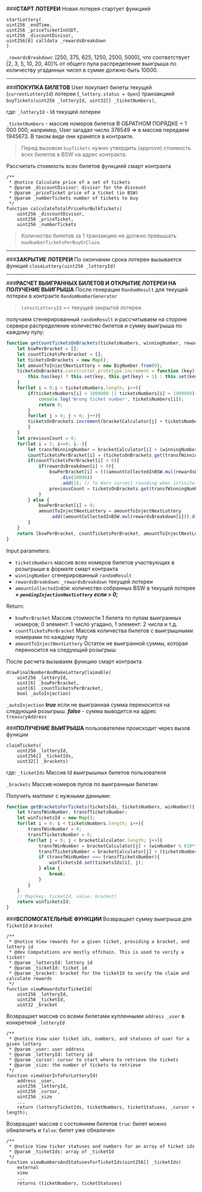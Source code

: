 ###**СТАРТ ЛОТЕРЕИ**
Новая лотерея стартует функцией
```
startLottery(
uint256 _endTime,
uint256 _priceTicketInUSDT,
uint256 _discountDivisor,
uint256[6] calldata _rewardsBreakdown
)
```
`_rewardsBreakdown`: [250, 375, 625, 1250, 2500, 5000], что соответствует [2, 3, 5, 10, 20, 40]% от общего пула
распределение выигрыша по количеству угаданных чисел в сумме должно быть 10000. 
***
###**ПОКУПКА БИЛЕТОВ**
User покупает билеты текущей (`currentLotteryId`) лотереи (`_lottery.status = Open`) 
транзакцией `buyTickets(uint256 _lotteryId, uint32[] _ticketNumbers)`, 

где: `_lotteryId` - Id текущей лотереи

`_ticketNumbers` - массив номеров билетов В ОБРАТНОМ ПОРЯДКЕ + 1 000 000, 
например, User загадал число 376549 => в массив передаем 1945673. В таком виде они хранятся в контракте.

>Перед вызовом `buyTickets` нужно утвердить (approve) стоимость всех билетов в BSW на адрес контракта.

Рассчитать стоимость всех билетов функцией смарт контракта

```solidity
/**
 * @notice Calculate price of a set of tickets
 * @param _discountDivisor: divisor for the discount
 * @param _priceTicket price of a ticket (in BSW)
 * @param _numberTickets number of tickets to buy
 */
function calculateTotalPriceForBulkTickets(
    uint256 _discountDivisor,
    uint256 _priceTicket,
    uint256 _numberTickets
```
>Количество билетов за 1 транзакцию не должно превышать `maxNumberTicketsPerBuyOrClaim`.
***
###**ЗАКРЫТИЕ ЛОТЕРЕИ**
По окончании срока лотереи вызывается функция `closeLottery(uint256 _lotteryId)`
***
###**РАСЧЕТ ВЫИГРАННЫХ БИЛЕТОВ И ОТКРЫТИЕ ЛОТЕРЕИ НА ПОЛУЧЕНИЕ ВЫИГРЫША**
После генерации `RandomResult` для текущей лотереи в контракте `RandomNumberGenerator` 
>`latestLotteryId` == текущей закрытой лотерее.

получаем сгенерированный `randomResult` и рассчитываем на стороне сервера распределение количество билетов 
и сумму выигрыша по каждому пулу:
```javascript
function getCountTicketsOnBrackets(ticketsNumbers, winningNumber, rewardsBreakdown, amountCollectedInBSW){
    let bswPerBracket = [];
    let countTicketsPerBracket = [];
    let ticketsOnBrackets = new Map();
    let amountToInjectNextLottery = new BigNumber.from(0);
    ticketsOnBrackets.constructor.prototype.increment = function (key) {
        this.has(key) ? this.set(key, this.get(key) + 1) : this.set(key, 1);
    }
    for(let i = 0;i < ticketsNumbers.length; i++){
        if(ticketsNumbers[i] < 1000000 || ticketsNumbers[i] > 1999999){
            console.log('Wrong ticket number', ticketsNumbers[i]);
            return 0;
        }
        for(let j = 0; j < 6; j++){
        ticketsOnBrackets.increment(bracketCalculator[j] + ticketsNumbers[i] % 10**(j+1));
        }
    }
    let previousCount = 0;
    for(let i = 5; i>=0; i--){
        let transfWinningNumber = bracketCalculator[i] + (winningNumber % 10**(i+1));
        countTicketsPerBracket[i] = (ticketsOnBrackets.get(transfWinningNumber) - previousCount) || 0;
        if(countTicketsPerBracket[i] > 0){
            if(rewardsBreakdown[i] > 0){
                bswPerBracket[i] = (((amountCollectedInBSW.mul(rewardsBreakdown[i])).div(countTicketsPerBracket[i]))
                    .div(10000))
                    .add(1); // To Warn correct rounding when infinite fraction
                previousCount = ticketsOnBrackets.get(transfWinningNumber);
            }
        } else {
            bswPerBracket[i] = 0;
            amountToInjectNextLottery = amountToInjectNextLottery
                .add((amountCollectedInBSW.mul(rewardsBreakdown[i])).div(10000))
        }
    }
    return [bswPerBracket, countTicketsPerBracket, amountToInjectNextLottery];
}
```

Input parameters: 

- `ticketsNumbers` массив всех номеров билетов участвующих в розыгрыше в формате смарт контракта
- `winningNumber` сгенерированный `randomResult`
- `rewardsBreakdown`: `_rewardsBreakdown` текущей лотереи
- `amountCollectedInBSW`: количество собранных BSW в текущей лотерее ***+ `pendingInjectionNextLottery` если > 0;***

Return:
- `bswPerBracket` Массив стоимости 1 билета по пулам выигранных номеров; 0 элемент: 1 число угадано, 1 элемент: 2 числа и т.д.
- `countTicketsPerBracket` Массив количества билетов с выигрышными номерами по каждому пулу
- `amountToInjectNextLottery` Остаток не выигранной суммы, которая переносится на следующий розыгрыш

После расчета вызываем функцию смарт контракта 
```solidity
drawFinalNumberAndMakeLotteryClaimable(
    uint256 _lotteryId,
    uint[6] _bswPerBracket,
    uint[6] _countTicketsPerBracket,
    bool _autoInjection)
```
`_autoInjection` ***true*** если не выигранная сумма переносится на следующий розыгрыш. ***false*** - сумма выводится на адрес `treasuryAddress`

###**ПОЛУЧЕНИЕ ВЫИГРЫША**
пользователем происходит через вызов функции 
```solidity
claimTickets(
    uint256 _lotteryId,
    uint256[] _ticketIds,
    uint32[] _brackets)
```
где:
`_ticketIds` Массив Id выигрышных билетов пользователя

`_brackets` Массив номеров пулов по выигранным билетам

Получить маппинг с нужными данными:
```javascript
function getBracketsForTickets(ticketsIds, ticketsNumbers, winNumber){
    let transfWinNumber, transfTicketsNumber;
    let winTicketsId = new Map();
    for(let i = 0; i < ticketsNumbers.length; i++){
        transfWinNumber = 0;
        transfTicketsNumber = 0;
        for(let j = 0; j < bracketCalculator.length; j++){
            transfWinNumber = bracketCalculator[j] + (winNumber % (10**(j+1)));
            transfTicketsNumber = bracketCalculator[j] + (ticketsNumbers[i] % (10**(j+1)));
            if (transfWinNumber === transfTicketsNumber){
                winTicketsId.set(ticketsIds[i], j);
            } else {
                break;
            }
        }
    }
    // Map(key: ticketId, value: bracket)
    return winTicketsId;
}
```
###**ВСПОМОГАТЕЛЬНЫЕ ФУНКЦИИ**
Возвращает сумму выигрыша для `TicketId` и `bracket`
```solidity
/**
 * @notice View rewards for a given ticket, providing a bracket, and lottery id
 * @dev Computations are mostly offchain. This is used to verify a ticket!
 * @param _lotteryId: lottery id
 * @param _ticketId: ticket id
 * @param _bracket: bracket for the ticketId to verify the claim and calculate rewards
 */
function viewRewardsForTicketId(
    uint256 _lotteryId,
    uint256 _ticketId,
    uint32 _bracket
```
Возвращает массив со всеми билетами купленными `address _user` в конкретной `_lotteryId`
```solidity
/**
 * @notice View user ticket ids, numbers, and statuses of user for a given lottery
 * @param _user: user address
 * @param _lotteryId: lottery id
 * @param _cursor: cursor to start where to retrieve the tickets
 * @param _size: the number of tickets to retrieve
 */
function viewUserInfoForLotteryId(
    address _user,
    uint256 _lotteryId,
    uint256 _cursor,
    uint256 _size
    ...
    return (lotteryTicketIds, ticketNumbers, ticketStatuses, _cursor + length);
```
Возвращает массив с состоянием билетов `true`: билет можно обналичить и `false`: билет уже обналичен
```solidity
/**
 * @notice View ticker statuses and numbers for an array of ticket ids
 * @param _ticketIds: array of _ticketId
 */
function viewNumbersAndStatusesForTicketIds(uint256[] _ticketIds)
    external
    view
    ...
    returns (ticketNumbers, ticketStatuses)
```